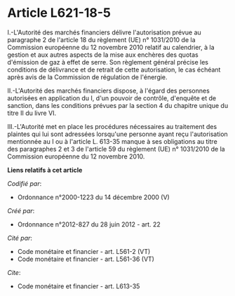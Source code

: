 # Article L621-18-5

I.-L'Autorité des marchés financiers délivre l'autorisation prévue au paragraphe 2 de l'article 18 du règlement (UE) n°
1031/2010 de la Commission européenne du 12 novembre 2010 relatif au calendrier, à la gestion et aux autres aspects de la
mise aux enchères des quotas d'émission de gaz à effet de serre. Son règlement général précise les conditions de délivrance
et de retrait de cette autorisation, le cas échéant après avis de la Commission de régulation de l'énergie. 

II.-L'Autorité des marchés financiers dispose, à l'égard des personnes autorisées en application du I, d'un pouvoir de
contrôle, d'enquête et de sanction, dans les conditions prévues par la section 4 du chapitre unique du titre II du livre VI. 

III.-L'Autorité met en place les procédures nécessaires au traitement des plaintes qui lui sont adressées lorsqu'une personne
ayant reçu l'autorisation mentionnée au I ou à l'article L. 613-35 manque à ses obligations au titre des paragraphes 2 et 3
de l'article 59 du règlement (UE) n° 1031/2010 de la Commission européenne du 12 novembre 2010.

**Liens relatifs à cet article**

_Codifié par_:

  - Ordonnance n°2000-1223 du 14 décembre 2000 (V)

_Créé par_:

  - Ordonnance n°2012-827 du 28 juin 2012 - art. 22

_Cité par_:

  - Code monétaire et financier - art. L561-2 (VT)
  - Code monétaire et financier - art. L561-36 (VT)

_Cite_:

  - Code monétaire et financier - art. L613-35
